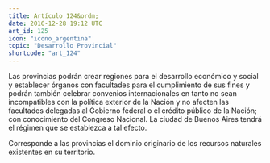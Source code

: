 ```yaml
---
title: Artículo 124&ordm;
date: 2016-12-28 19:12 UTC
art_id: 125
icon: "icono_argentina"
topic: "Desarrollo Provincial"
shortcode: "art_124"
---
```

Las provincias podrán crear regiones para el desarrollo económico y social y establecer órganos con facultades para el cumplimiento de sus fines y podrán también celebrar convenios internacionales en tanto no sean incompatibles con la política exterior de la Nación y no afecten las facultades delegadas al Gobierno federal o el crédito público de la Nación; con conocimiento del Congreso Nacional. La ciudad de Buenos Aires tendrá el régimen que se establezca a tal efecto.

Corresponde a las provincias el dominio originario de los recursos naturales existentes en su territorio.
